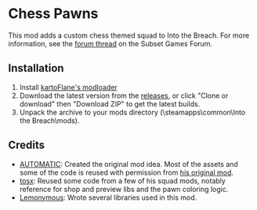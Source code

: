 # Chess Pawns
This mod adds a custom chess themed squad to Into the Breach. For more information, see the [forum thread](https://subsetgames.com/forum/viewtopic.php?f=25&t=35503) on the Subset Games Forum.

## Installation
1. Install [kartoFlane's modloader](https://github.com/kartoFlane/ITB-ModLoader)
2. Download the latest version from the [releases](https://github.com/KnightMiner/ChessPawns/releases), or click "Clone or download" then "Download ZIP" to get the latest builds.
2. Unpack the archive to your mods directory (<steam>\steamapps\common\Into the Breach\mods).

## Credits
* [AUTOMATIC](https://subsetgames.com/forum/memberlist.php?mode=viewprofile&u=44194): Created the original mod idea. Most of the assets and some of the code is reused with permission from [his original mod](https://subsetgames.com/forum/viewtopic.php?f=25&t=32937).
* [tosx](https://subsetgames.com/forum/memberlist.php?mode=viewprofile&u=46298): Reused some code from a few of his squad mods, notably reference for shop and preview libs and the pawn coloring logic.
* [Lemonymous](https://github.com/Lemonymous): Wrote several libraries used in this mod.
